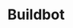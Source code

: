 ---
blog: https://medium.com/buildbot
git: https://github.com/buildbot/buildbot
googleplus: https://plus.google.com/communities/109210901993926528208
logohandle: buildbotnet
sort: buildbot
title: Buildbot
website: https://www.buildbot.net/
---
